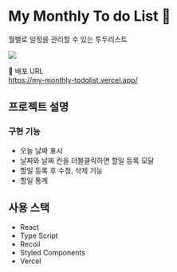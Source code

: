 # My Monthly To do List 📆
월별로 일정을 관리할 수 있는 투두리스트 

![](https://velog.velcdn.com/images/jinajung/post/1faebe0d-e2eb-4611-8a32-70e672c8b556/image.png)

📆 배포 URL <br/>
https://my-monthly-todolist.vercel.app/

## 프로젝트 설명 
### 구현 기능
- 오늘 날짜 표시
- 날짜와 날짜 칸을 더블클릭하면 할일 등록 모달
- 할일 등록 후 수정, 삭제 기능 
- 할일 통계 

## 사용 스택 
- React 
- Type Script
- Recoil 
- Styled Components 
- Vercel
